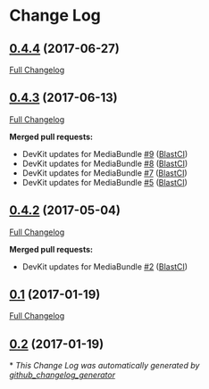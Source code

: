 # Change Log

## [0.4.4](https://github.com/libre-informatique/MediaBundle/tree/0.4.4) (2017-06-27)
[Full Changelog](https://github.com/libre-informatique/MediaBundle/compare/0.4.3...0.4.4)

## [0.4.3](https://github.com/libre-informatique/MediaBundle/tree/0.4.3) (2017-06-13)
[Full Changelog](https://github.com/libre-informatique/MediaBundle/compare/0.4.2...0.4.3)

**Merged pull requests:**

- DevKit updates for MediaBundle [\#9](https://github.com/libre-informatique/MediaBundle/pull/9) ([BlastCI](https://github.com/BlastCI))
- DevKit updates for MediaBundle [\#8](https://github.com/libre-informatique/MediaBundle/pull/8) ([BlastCI](https://github.com/BlastCI))
- DevKit updates for MediaBundle [\#7](https://github.com/libre-informatique/MediaBundle/pull/7) ([BlastCI](https://github.com/BlastCI))
- DevKit updates for MediaBundle [\#5](https://github.com/libre-informatique/MediaBundle/pull/5) ([BlastCI](https://github.com/BlastCI))

## [0.4.2](https://github.com/libre-informatique/MediaBundle/tree/0.4.2) (2017-05-04)
[Full Changelog](https://github.com/libre-informatique/MediaBundle/compare/0.1...0.4.2)

**Merged pull requests:**

- DevKit updates for MediaBundle [\#2](https://github.com/libre-informatique/MediaBundle/pull/2) ([BlastCI](https://github.com/BlastCI))

## [0.1](https://github.com/libre-informatique/MediaBundle/tree/0.1) (2017-01-19)
[Full Changelog](https://github.com/libre-informatique/MediaBundle/compare/0.2...0.1)

## [0.2](https://github.com/libre-informatique/MediaBundle/tree/0.2) (2017-01-19)


\* *This Change Log was automatically generated by [github_changelog_generator](https://github.com/skywinder/Github-Changelog-Generator)*